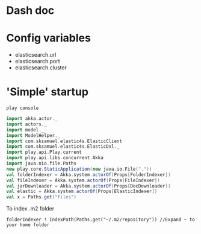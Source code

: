 Dash doc
==================

Config variables
================
* elasticsearch.url
* elasticsearch.port
* elasticsearch.cluster


'Simple' startup
================
```
play console
```

```scala
import akka.actor._
import actors._
import model._
import ModelHelper._
import com.sksamuel.elastic4s.ElasticClient
import com.sksamuel.elastic4s.ElasticDsl._
import play.api.Play.current
import play.api.libs.concurrent.Akka
import java.nio.file.Paths
new play.core.StaticApplication(new java.io.File("."))
val folderIndexer = Akka.system.actorOf(Props[FolderIndexer])
val fileIndexer = Akka.system.actorOf(Props[FileIndexer])
val jarDownloader = Akka.system.actorOf(Props[DocDownloader])
val elastic = Akka.system.actorOf(Props[ElasticIndexer])
val x = Paths.get("files")
```

To index .m2 folder

```
folderIndexer ! IndexPath(Paths.get("~/.m2/repository")) //Expand ~ to your home folder
```